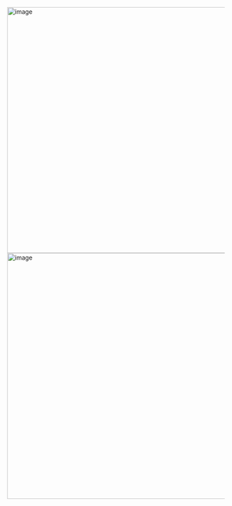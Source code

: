 <img width="570" alt="image" src="https://user-images.githubusercontent.com/37501487/206085008-3785e457-6e60-4b0c-9f26-5ce51114bff3.png">

<img width="570" alt="image" src="https://user-images.githubusercontent.com/37501487/206085037-bb8db9a9-187e-4c1d-a4f9-1933c7569b45.png">
